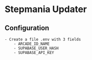 # Stepmania Updater

## Configuration

    - Create a file .env with 3 fields
        - ARCADE_ID_NAME
        - SUPABASE_USER_HASH
        - SUPABASE_API_KEY